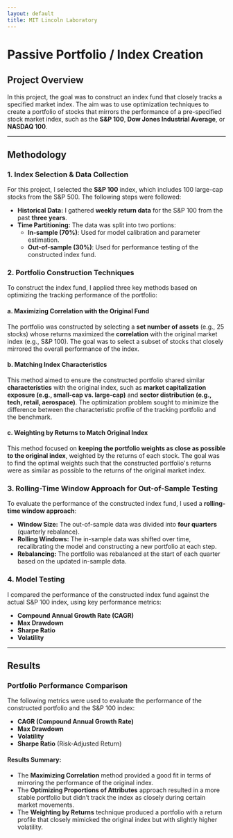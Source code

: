 ```yaml
---
layout: default
title: MIT Lincoln Laboratory
---
```


# Passive Portfolio / Index Creation

## Project Overview

In this project, the goal was to construct an index fund that closely tracks a specified market index. The aim was to use optimization techniques to create a portfolio of stocks that mirrors the performance of a pre-specified stock market index, such as the **S&P 100**, **Dow Jones Industrial Average**, or **NASDAQ 100**.

---

## Methodology

### 1. **Index Selection & Data Collection**
For this project, I selected the **S&P 100** index, which includes 100 large-cap stocks from the S&P 500. The following steps were followed:

- **Historical Data:** I gathered **weekly return data** for the S&P 100 from the past **three years**.
- **Time Partitioning:** The data was split into two portions:
  - **In-sample (70%)**: Used for model calibration and parameter estimation.
  - **Out-of-sample (30%)**: Used for performance testing of the constructed index fund.

### 2. **Portfolio Construction Techniques**
To construct the index fund, I applied three key methods based on optimizing the tracking performance of the portfolio:

#### a. **Maximizing Correlation with the Original Fund**
The portfolio was constructed by selecting a **set number of assets** (e.g., 25 stocks) whose returns maximized the **correlation** with the original market index (e.g., S&P 100). The goal was to select a subset of stocks that closely mirrored the overall performance of the index.

#### b. **Matching Index Characteristics**
This method aimed to ensure the constructed portfolio shared similar **characteristics** with the original index, such as **market capitalization exposure (e.g., small-cap vs. large-cap)** and **sector distribution (e.g., tech, retail, aerospace)**. The optimization problem sought to minimize the difference between the characteristic profile of the tracking portfolio and the benchmark.


#### c. **Weighting by Returns to Match Original Index**
This method focused on **keeping the portfolio weights as close as possible to the original index**, weighted by the returns of each stock. The goal was to find the optimal weights such that the constructed portfolio's returns were as similar as possible to the returns of the original market index.

### 3. **Rolling-Time Window Approach for Out-of-Sample Testing**
To evaluate the performance of the constructed index fund, I used a **rolling-time window approach**:

- **Window Size:** The out-of-sample data was divided into **four quarters** (quarterly rebalance).
- **Rolling Windows:** The in-sample data was shifted over time, recalibrating the model and constructing a new portfolio at each step.
- **Rebalancing:** The portfolio was rebalanced at the start of each quarter based on the updated in-sample data.

### 4. **Model Testing**
I compared the performance of the constructed index fund against the actual S&P 100 index, using key performance metrics:

- **Compound Annual Growth Rate (CAGR)**
- **Max Drawdown**
- **Sharpe Ratio**
- **Volatility**

---

## Results

### Portfolio Performance Comparison
The following metrics were used to evaluate the performance of the constructed portfolio and the S&P 100 index:

- **CAGR (Compound Annual Growth Rate)**
- **Max Drawdown**
- **Volatility**
- **Sharpe Ratio** (Risk-Adjusted Return)

#### Results Summary:
- The **Maximizing Correlation** method provided a good fit in terms of mirroring the performance of the original index.
- The **Optimizing Proportions of Attributes** approach resulted in a more stable portfolio but didn’t track the index as closely during certain market movements.
- The **Weighting by Returns** technique produced a portfolio with a return profile that closely mimicked the original index but with slightly higher volatility.

